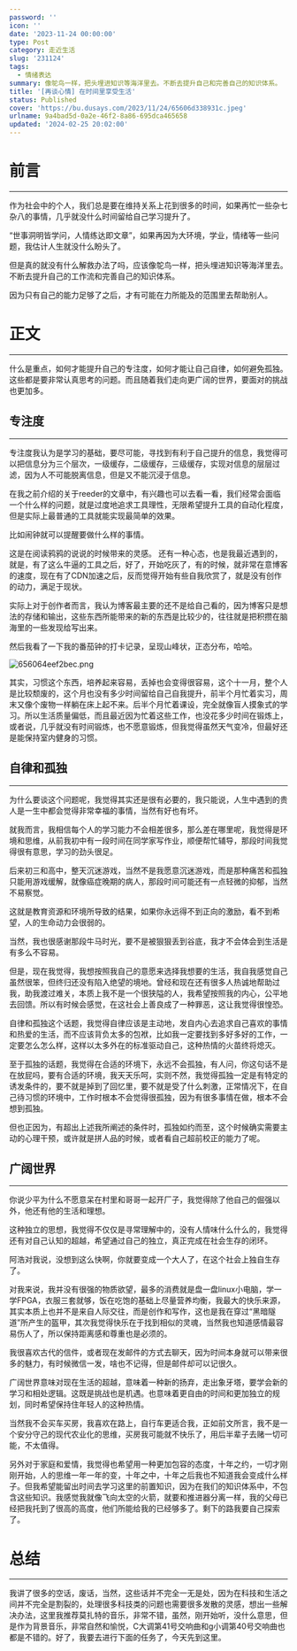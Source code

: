 ```yaml
---
password: ''
icon: ''
date: '2023-11-24 00:00:00'
type: Post
category: 走近生活
slug: '231124'
tags:
  - 情绪表达
summary: 像鸵鸟一样，把头埋进知识等海洋里去。不断去提升自己和完善自己的知识体系。
title: '[再谈心情] 在时间里享受生活'
status: Published
cover: 'https://bu.dusays.com/2023/11/24/65606d338931c.jpeg'
urlname: 9a4bad5d-0a2e-46f2-8a86-695dca465658
updated: '2024-02-25 20:02:00'
---
```


# 前言


---


  作为社会中的个人，我们总是要在维持关系上花到很多的时间，如果再忙一些杂七杂八的事情，几乎就没什么时间留给自己学习提升了。


  “世事洞明皆学问，人情练达即文章”，如果再因为大环境，学业，情绪等一些问题，我估计人生就没什么盼头了。


  但是真的就没有什么解救办法了吗，应该像鸵鸟一样，把头埋进知识等海洋里去。不断去提升自己的工作流和完善自己的知识体系。


  因为只有自己的能力足够了之后，才有可能在力所能及的范围里去帮助别人。


# 正文


---


  什么是重点，如何才能提升自己的专注度，如何才能让自己自律，如何避免孤独。这些都是要非常认真思考的问题。而且随着我们走向更广阔的世界，要面对的挑战也更加多。


## 专注度


---


  专注度我认为是学习的基础，要尽可能，寻找到有利于自己提升的信息，我觉得可以把信息分为三个层次，一级缓存，二级缓存，三级缓存，实现对信息的层层过滤，因为人不可能脱离信息，但是又不能沉浸于信息。


  在我之前介绍的关于reeder的文章中，有兴趣也可以去看一看，我们经常会面临一个什么样的问题，就是过度地追求工具理性，无限希望提升工具的自动化程度，但是实际上最普通的工具就能实现最简单的效果。


  比如闹钟就可以提醒要做什么样的事情。


  这是在阅读鸦鸦的说说的时候带来的灵感。
  还有一种心态，也是我最近遇到的，就是，有了这么牛逼的工具之后，好了，开始吃灰了，有的时候，就非常在意博客的速度，现在有了CDN加速之后，反而觉得开始有些自我欣赏了，就是没有创作的动力，满足于现状。


  实际上对于创作者而言，我认为博客最主要的还不是给自己看的，因为博客只是想法的存储和输出，这些东西所能带来的新的东西是比较少的，往往就是把积攒在脑海里的一些发现给写出来。


  然后我看了一下我的番茄钟的打卡记录，呈现山峰状，正态分布，哈哈。


![656064eef2bec.png](https://bu.dusays.com/2023/11/24/656064eef2bec.png)


  其实，习惯这个东西，培养起来容易，丢掉也会变得很容易，这个十一月，整个人是比较颓废的，这个月也没有多少时间留给自己自我提升，前半个月忙着实习，周末又像个废物一样躺在床上起不来。后半个月忙着课设，完全就像盲人摸象式的学习。所以生活质量偏低，而且最近因为忙着这些工作，也没花多少时间在锻炼上，或者说，几乎就没有时间锻炼，也不愿意锻炼，但我觉得虽然天气变冷，但最好还是能保持室内健身的习惯。


## 自律和孤独


---


  为什么要谈这个问题呢，我觉得其实还是很有必要的，我只能说，人生中遇到的贵人是一生中都会觉得非常幸福的事情，当然有好也有坏。


  就我而言，我相信每个人的学习能力不会相差很多，那么差在哪里呢，我觉得是环境和思维，从前我初中有一段时间在同学家写作业，顺便帮忙辅导，那段时间我觉得很有意思，学习的劲头很足。


  后来初三和高中，整天沉迷游戏，当然不是我愿意沉迷游戏，而是那种痛苦和孤独只能用游戏缓解，就像癌症晚期的病人，那段时间可能还有一点轻微的抑郁，当然不易察觉。


  这就是教育资源和环境所导致的结果，如果你永远得不到正向的激励，看不到希望，人的生命动力会很弱的。


  当然，我也很感谢那段牛马时光，要不是被狠狠丢到谷底，我才不会体会到生活是有多么不容易。


  但是，现在我觉得，我想按照我自己的意愿来选择我想要的生活，我自我感觉自己虽然很笨，但终归还没有陷入绝望的境地。曾经和现在还有很多人热诚地帮助过我，助我渡过难关，本质上我不是一个很狭隘的人，我希望按照我的内心，公平地去回馈。所以有时候会感觉，在这社会上善良成了一种罪恶，这让我觉得很惶恐。


  自律和孤独这个话题，我觉得自律应该是主动地，发自内心去追求自己喜欢的事情和热爱的生活，而不应该背负太多的包袱，比如我一定要找到多好多好的工作，一定要怎么怎么样，这样以太多外在的标准驱动自己，这种热情的火苗终将熄灭。


  至于孤独的话题，我觉得在合适的环境下，永远不会孤独，有人问，你这句话不是在放屁吗，要有合适的环境，我天天乐呵，实则不然，我觉得孤独一定是有特定的诱发条件的，要不就是掉到了回忆里，要不就是受了什么刺激，正常情况下，在自己待习惯的环境中，工作时根本不会觉得很孤独，因为有很多事情在做，根本不会想到孤独。


  但也正因为，有超出上述我所阐述的条件时，孤独如约而至，这个时候确实需要主动的心理干预，或许就是拼人品的时候，或者看自己超前校正的能力了呢。


## 广阔世界


---


  你说少平为什么不愿意呆在村里和哥哥一起开厂子，我觉得除了他自己的倔强以外，他还有他的生活和理想。


  这种独立的思想，我觉得不仅仅是寻常理解中的，没有人情味什么什么的，我觉得还有对自己认知的超越，希望通过自己的独立，真正完成在社会生存的闭环。


  阿浩对我说，没想到这么快啊，你就要变成一个大人了，在这个社会上独自生存了。


  对我来说，我并没有很强的物质欲望，最多的消费就是盘一盘linux小电脑，学一学FPGA，衣服三套就够，饭在吃饱的基础上尽量营养均衡，我最大的快乐来源，其实本质上也并不是来自人际交往，而是创作和写作，这也是我在穿过“黑暗隧道”所产生的盔甲，其次我觉得快乐在于找到相似的灵魂，当然我也知道感情最容易伤人了，所以保持距离感和尊重也是必须的。


  我很喜欢古代的信件，或者现在发邮件的方式去聊天，因为时间本身就可以带来很多的魅力，有时候微信一发，啥也不记得，但是邮件却可以记很久。


  广阔世界意味对现在生活的超越，意味着一种新的扬弃，走出象牙塔，要学会新的学习和相处逻辑。这既是挑战也是机遇。也意味着更自由的时间和更加独立的规划，同时希望保持住年轻人的这种热情。


  当然我不会买车买房，我喜欢在路上，自行车更适合我，正如前文所言，我不是一个安分守己的现代农业化的思维，买房我可能就不快乐了，用后半辈子去赌一切可能，不太值得。


  另外对于家庭和爱情，我觉得也希望用一种更加包容的态度，十年之约，一切才刚刚开始，人的思维一年一年的变，十年之中，十年之后我也不知道我会变成什么样子。但我希望能留出时间去学习这里的前置知识，因为在我们的知识体系中，不包含这些知识。我感觉我就像飞向太空的火箭，就要和推进器分离一样，我的父母已经把我托到了很高的高度，他们所能给我的已经够多了。剩下的路我要自己探索了。


# 总结


---


  我讲了很多的空话，废话，当然，这些话并不完全一无是处，因为在科技和生活之间并不完全是割裂的，处理很多科技类的问题也需要很多发散的灵感，想出一些解决办法，这里我推荐莫扎特的音乐，非常不错，虽然，刚开始听，没什么意思，但是作为背景音乐，非常自然和愉悦，C大调第41号交响曲和g小调第40号交响曲也都是不错的。好了，我要去进行下面的任务了，今天先到这里。

